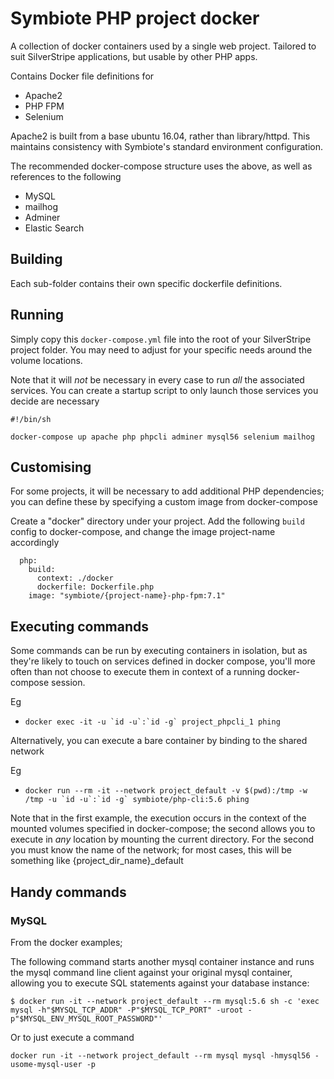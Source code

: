 # Symbiote PHP project docker

A collection of docker containers used by a single web project. Tailored
to suit SilverStripe applications, but usable by other PHP apps. 

Contains Docker file definitions for

* Apache2
* PHP FPM 
* Selenium

Apache2 is built from a base ubuntu 16.04, rather than library/httpd. This
maintains consistency with Symbiote's standard environment configuration. 

The recommended docker-compose structure uses the above, as well as references 
to the following 

* MySQL 
* mailhog
* Adminer
* Elastic Search

## Building

Each sub-folder contains their own specific dockerfile definitions. 

## Running

Simply copy this `docker-compose.yml` file into the root of your SilverStripe
project folder. You may need to adjust for your specific needs around the 
volume locations. 

Note that it will _not_ be necessary in every case to run _all_ the associated 
services. You can create a startup script to only launch those services you 
decide are necessary

```
#!/bin/sh

docker-compose up apache php phpcli adminer mysql56 selenium mailhog
```



## Customising 

For some projects, it will be necessary to add additional PHP dependencies; 
you can define these by specifying a custom image from docker-compose

Create a "docker" directory under your project. Add the following `build` 
config to docker-compose, and change the image project-name accordingly

```
  php:
    build: 
      context: ./docker
      dockerfile: Dockerfile.php
    image: "symbiote/{project-name}-php-fpm:7.1"
```

## Executing commands

Some commands can be run by executing containers in isolation, but as they're
likely to touch on services defined in docker compose, you'll more often than
not choose to execute them in context of a running docker-compose session. 

Eg

* ``docker exec -it -u `id -u`:`id -g` project_phpcli_1 phing``

Alternatively, you can execute a bare container by binding to the shared
network

Eg

* ``docker run --rm -it --network project_default -v $(pwd):/tmp -w /tmp -u `id -u`:`id -g` symbiote/php-cli:5.6 phing``

Note that in the first example, the execution occurs in the context of the 
mounted volumes specified in docker-compose; the second allows you to
execute in _any_ location by mounting the current directory. For the second you
must know the name of the network; for most cases, this will be something like
{project_dir_name}_default 

## Handy commands


### MySQL

From the docker examples;

The following command starts another mysql container instance and runs the 
mysql command line client against your original mysql container, allowing 
you to execute SQL statements against your database instance:


`$ docker run -it --network project_default --rm mysql:5.6 sh -c 'exec mysql -h"$MYSQL_TCP_ADDR" -P"$MYSQL_TCP_PORT" -uroot -p"$MYSQL_ENV_MYSQL_ROOT_PASSWORD"'`


Or to just execute a command

`docker run -it --network project_default --rm mysql mysql -hmysql56 -usome-mysql-user -p`



